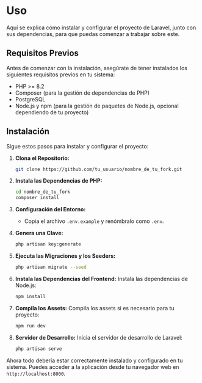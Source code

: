 
# Uso

Aquí se explica cómo instalar y configurar el proyecto de Laravel, junto con sus dependencias, para que puedas comenzar a trabajar sobre este.

## Requisitos Previos

Antes de comenzar con la instalación, asegúrate de tener instalados los siguientes requisitos previos en tu sistema:

- PHP >= 8.2
- Composer (para la gestión de dependencias de PHP)
- PostgreSQL
- Node.js y npm (para la gestión de paquetes de Node.js, opcional dependiendo de tu proyecto)

## Instalación

Sigue estos pasos para instalar y configurar el proyecto:

1. **Clona el Repositorio:**
   ```bash
   git clone https://github.com/tu_usuario/nombre_de_tu_fork.git
   ```

2. **Instala las Dependencias de PHP:**
   ```bash
   cd nombre_de_tu_fork
   composer install
   ```

3. **Configuración del Entorno:**
   - Copia el archivo `.env.example` y renómbralo como `.env`.

4. **Genera una Clave:**
   ```bash
   php artisan key:generate
   ```

5. **Ejecuta las Migraciones y los Seeders:**
   ```bash
   php artisan migrate --seed
   ```

6. **Instala las Dependencias del Frontend:**
   Instala las dependencias de Node.js:
   ```bash
   npm install
   ```

7. **Compila los Assets:**
   Compila los assets si es necesario para tu proyecto:
   ```bash
   npm run dev
   ```

8. **Servidor de Desarrollo:**
   Inicia el servidor de desarrollo de Laravel:
   ```bash
   php artisan serve
   ```

Ahora todo debería estar correctamente instalado y configurado en tu sistema. Puedes acceder a la aplicación desde tu navegador web en `http://localhost:8000`.
